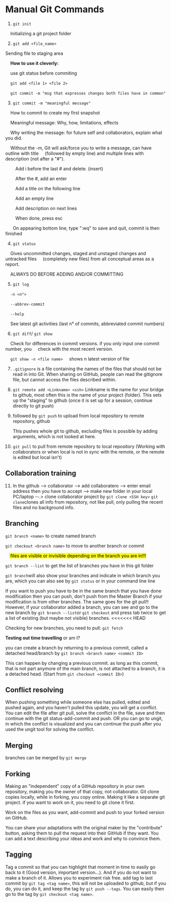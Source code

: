 # Manual Git Commands

1. `git init`

    Initializing a git project folder

2. `git add <file_name>`

Sending file to staging area

    **How to use it cleverly:**

    use git status before commiting

    `git add <file 1> <file 2>`

    `git commit -m "msg that expresses changes both files have in common"`

3. `git commit -m "meaningful message"`

    How to commit to create my first snapshot

    Meaningful message: Why, how, limitations, effects

    Why writing the message: for future self and collaborators, explain what you did. 

    Without the -m, Git will ask/force you to write a message, can have outline with title      (followed by empty line) and multiple lines with description (not after a "#"). 

        Add i before the last # and delete. (insert)

        After the #, add an enter

        Add a title on the following line

        Add an empty line

        Add description on next lines

        When done, press esc

      On appearing bottom line, type ":wq" to save and quit, commit is then finished

4. `git status`

    Gives uncommitted changes, staged and unstaged changes and untracked files     (completely new files) from all conceptual areas as a report. 

    ALWAYS DO BEFORE ADDING AND/OR COMMITTING

5. `git log`

    `-n <n°>`

    `--abbrev-commit`

    `--help`

    See latest git activities (last n° of commits, abbreviated commit numbers)

6. `git diff`/ `git show`

    Check for differences in commit versions. if you only input one commit number, you     check with the most recent version.

    `git show -n <file name>` 
    shows n latest version of file

7. `.gitignore` is a file containing the names of the files that should not be read in into Git. When sharing on GitHub, people can read the gitignore file, but cannot access the files described within. 

8. `git remote add <Linkname> <ssh>`
   Linkname is the name for your bridge to github, most often this is the name of your project (folder). This sets up the "staging" to github (once it is set up for a session, continue directly to git push)

9. followed by `git push` to upload from local repository to remote repository, github
   
   This pushes whole git to github, excluding files is possible by adding arguments, which is not looked at here.

10. `git pull` to pull from remote repository to local repository (Working with collaborators or when local is not in sync with the remote, or the remote is edited    but local isn't)

## Collaboration training

11. In the github --> collaborator --> add collaboratero --> enter email address then you have to accept --> make new folder in your local PC/laptop --.> clone collaborator project by `git clone <SSH key>`
    `git clone`clones all info from repository, not like pull, only pulling the recent files and no background 
    info. 

## Branching

`git branch <name>` to create named branch

`git checkout <branch name>` to move to another branch or commit

   <mark> files are visible or invisible depending on the branch you are in!!!</mark>

`git branch --list` to get the list of branches you have in this git folder

`git branch`will also show your branches and indicate in which branch you are, which you can also see by `git status` or in your command line line 

If you want to push you have to be in the same branch that you have done modification then you can push, don't push from the  Master Branch if your modification is from other branches. The same goes for the git pull!! However, if your collaborator added a branch, you can see and go to the new branch by `git branch --list`or `git checkout` and press tab twice to get a list of existing (but maybe not visible) branches. 
<<<<<<< HEAD

Checking for new branches, you need to pull: `git fetch`

**Testing out time travelling** or am I? 

you can create a branch by returning to a previous commit, called a detached head/branch by `git branch <branch name> <commit ID>`

This can happen by changing a previous commit. as long as this commit, that is not part anymore of the main branch, is not attached to a branch, it is a detached head. (Start from `git checkout <commit ID>`)

## Conflict resolving

 When pushing something while someone else has pulled, edited and pushed again, and you haven't pulled this update, you will get a conflict. You can edit the file after git pull, solve the conflict in the file, save and then continue with the git status-add-commit and push. OR you can go to ungit, in which the conflict is visualized and you can continue the push after you used the ungit tool for solving the conflict.

## Merging

branches can be merged by `git merge`



## Forking

Making an "independent" copy of a GitHub repository in your own repository, making you the owner of that copy, not collaborator. Git clone copies locally, while in forking, you copy online. Making it like a separate git project. if you want to work on it, you need to git clone it first. 

Work on the files as you want, add-commit and push to your forked version on GitHub.

You can share your adaptations with the original maker by the "contribute" button, asking them to pull the request into their GitHub if they want. You can add a text describing your ideas and work and why to convince them. 

## Tagging

Tag a commit so that you can highlight that moment in time to easily go back to it (Good version, important version...). And if you do not want to make a branch of it. Allows you to experiment risk free. add tag to last commit by `git tag <tag name>`, this will not be uploaded to github, but if you do, you can do it, and keep the tag by `git push --tags`. You can easily then go to the tag by `git checkout <tag name>`.
